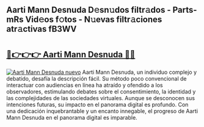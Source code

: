 ## Aarti Mann Desnuda D𝚎sn𝚞dos filtr𝚊dos - Parts-mRs Vid𝚎os f𝚘tos - N𝚞evas filtr𝚊ciones atr𝚊ctivas fB3WV

# <h2><a href="http://mb95u0e.tromn.icu/?c=Aarti+Mann+Desnuda">🔗👉👉👉 Aarti Mann Desnuda 🔗🔗</a></h2>

[![Aarti Mann Desnuda nuevo](https://i.imgur.com/pEAQMta.gif)](http://mb95u0e.tromn.icu/?c=Aarti+Mann+Desnuda)
Aarti Mann Desnuda, un individuo complejo y debatido, desafía la descripción fácil. Su método poco convencional de interactuar con audiencias en línea ha atraído y ofendido a los observadores, estimulando debates sobre el consentimiento, la identidad y las complejidades de las sociedades virtuales. Aunque se desconocen sus intenciones futuras, su impacto en el panorama digital es profundo. Con una dedicación inquebrantable y un encanto innegable, el progreso de Aarti Mann Desnuda en el panorama digital es imparable.
